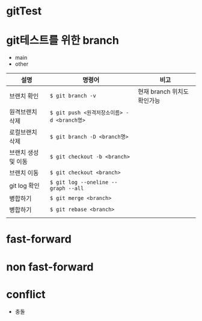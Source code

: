 # gitTest

# git테스트를 위한 branch
- main
- other

|설명|명령어|비고|
|-|-|-|
|브랜치 확인|`$ git branch -v`|현재 branch 위치도 확인가능|
|원격브랜치 삭제|`$ git push <원격저장소이름> -d <branch명>`||
|로컬브랜치 삭제|`$ git branch -D <branch명>`||
|브랜치 생성 및 이동|`$ git checkout -b <branch>`||
|브랜치 이동|`$ git checkout <branch>`||
|git log 확인|`$ git log --oneline --graph --all`||
|병합하기|`$ git merge <branch>`||
|병합하기|`$ git rebase <branch>`||
|||
# fast-forward


# non fast-forward

# conflict
- 충돌
